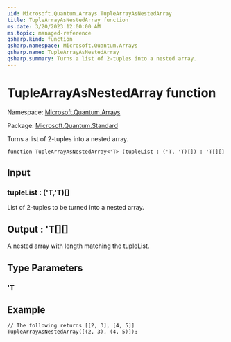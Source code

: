 ```yaml
---
uid: Microsoft.Quantum.Arrays.TupleArrayAsNestedArray
title: TupleArrayAsNestedArray function
ms.date: 3/20/2023 12:00:00 AM
ms.topic: managed-reference
qsharp.kind: function
qsharp.namespace: Microsoft.Quantum.Arrays
qsharp.name: TupleArrayAsNestedArray
qsharp.summary: Turns a list of 2-tuples into a nested array.
---
```


# TupleArrayAsNestedArray function

Namespace: [Microsoft.Quantum.Arrays](xref:Microsoft.Quantum.Arrays)

Package: [Microsoft.Quantum.Standard](https://nuget.org/packages/Microsoft.Quantum.Standard)


Turns a list of 2-tuples into a nested array.

```qsharp
function TupleArrayAsNestedArray<'T> (tupleList : ('T, 'T)[]) : 'T[][]
```


## Input

### tupleList : ('T,'T)[]

List of 2-tuples to be turned into a nested array.



## Output : 'T[][]

A nested array with length matching the tupleList.

## Type Parameters

### 'T



## Example

```qsharp// The following returns [[2, 3], [4, 5]]TupleArrayAsNestedArray([(2, 3), (4, 5)]);```